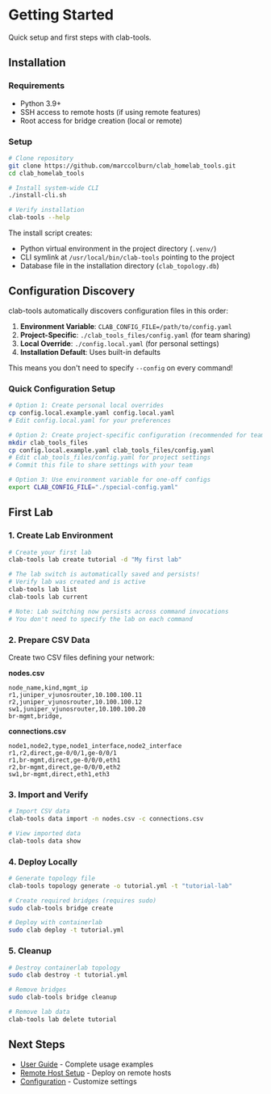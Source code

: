 # Getting Started

Quick setup and first steps with clab-tools.

## Installation

### Requirements
- Python 3.9+
- SSH access to remote hosts (if using remote features)
- Root access for bridge creation (local or remote)

### Setup

```bash
# Clone repository
git clone https://github.com/marccolburn/clab_homelab_tools.git
cd clab_homelab_tools

# Install system-wide CLI
./install-cli.sh

# Verify installation
clab-tools --help
```

The install script creates:
- Python virtual environment in the project directory (`.venv/`)
- CLI symlink at `/usr/local/bin/clab-tools` pointing to the project
- Database file in the installation directory (`clab_topology.db`)

## Configuration Discovery

clab-tools automatically discovers configuration files in this order:

1. **Environment Variable**: `CLAB_CONFIG_FILE=/path/to/config.yaml`
2. **Project-Specific**: `./clab_tools_files/config.yaml` (for team sharing)
3. **Local Override**: `./config.local.yaml` (for personal settings)
4. **Installation Default**: Uses built-in defaults

This means you don't need to specify `--config` on every command!

### Quick Configuration Setup

```bash
# Option 1: Create personal local overrides
cp config.local.example.yaml config.local.yaml
# Edit config.local.yaml for your preferences

# Option 2: Create project-specific configuration (recommended for teams)
mkdir clab_tools_files
cp config.local.example.yaml clab_tools_files/config.yaml
# Edit clab_tools_files/config.yaml for project settings
# Commit this file to share settings with your team

# Option 3: Use environment variable for one-off configs
export CLAB_CONFIG_FILE="./special-config.yaml"
```

## First Lab

### 1. Create Lab Environment

```bash
# Create your first lab
clab-tools lab create tutorial -d "My first lab"

# The lab switch is automatically saved and persists!
# Verify lab was created and is active
clab-tools lab list
clab-tools lab current

# Note: Lab switching now persists across command invocations
# You don't need to specify the lab on each command
```

### 2. Prepare CSV Data

Create two CSV files defining your network:

**nodes.csv**
```csv
node_name,kind,mgmt_ip
r1,juniper_vjunosrouter,10.100.100.11
r2,juniper_vjunosrouter,10.100.100.12
sw1,juniper_vjunosrouter,10.100.100.20
br-mgmt,bridge,
```

**connections.csv**
```csv
node1,node2,type,node1_interface,node2_interface
r1,r2,direct,ge-0/0/1,ge-0/0/1
r1,br-mgmt,direct,ge-0/0/0,eth1
r2,br-mgmt,direct,ge-0/0/0,eth2
sw1,br-mgmt,direct,eth1,eth3
```

### 3. Import and Verify

```bash
# Import CSV data
clab-tools data import -n nodes.csv -c connections.csv

# View imported data
clab-tools data show
```

### 4. Deploy Locally

```bash
# Generate topology file
clab-tools topology generate -o tutorial.yml -t "tutorial-lab"

# Create required bridges (requires sudo)
sudo clab-tools bridge create

# Deploy with containerlab
sudo clab deploy -t tutorial.yml
```

### 5. Cleanup

```bash
# Destroy containerlab topology
sudo clab destroy -t tutorial.yml

# Remove bridges
sudo clab-tools bridge cleanup

# Remove lab data
clab-tools lab delete tutorial
```

## Next Steps

- [User Guide](user-guide.md) - Complete usage examples
- [Remote Host Setup](remote-setup.md) - Deploy on remote hosts
- [Configuration](configuration.md) - Customize settings
